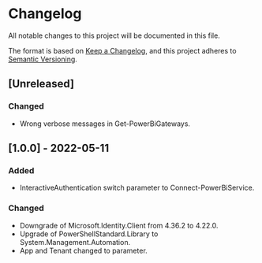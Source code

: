 # Changelog

All notable changes to this project will be documented in this file.

The format is based on [Keep a Changelog](https://keepachangelog.com/en/1.0.0/),
and this project adheres to [Semantic Versioning](https://semver.org/spec/v2.0.0.html).

## [Unreleased]

### Changed

- Wrong verbose messages in Get-PowerBiGateways.

## [1.0.0] - 2022-05-11

### Added

- InteractiveAuthentication switch parameter to Connect-PowerBiService.

### Changed

- Downgrade of Microsoft.Identity.Client from 4.36.2 to 4.22.0.
- Upgrade of PowerShellStandard.Library to System.Management.Automation.
- App and Tenant changed to parameter.

<!-- markdownlint-configure-file {"MD024": { "siblings_only": true } } -->
